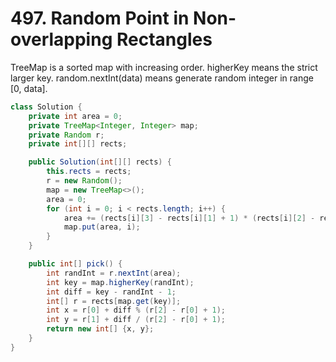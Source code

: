 # 497. Random Point in Non-overlapping Rectangles

TreeMap is a sorted map with increasing order.
higherKey means the strict larger key.
random.nextInt(data) means generate random integer in range [0, data].

```java
class Solution {
    private int area = 0;
    private TreeMap<Integer, Integer> map;
    private Random r;
    private int[][] rects;

    public Solution(int[][] rects) {
        this.rects = rects;
        r = new Random();
        map = new TreeMap<>();
        area = 0;
        for (int i = 0; i < rects.length; i++) {
            area += (rects[i][3] - rects[i][1] + 1) * (rects[i][2] - rects[i][0] + 1);
            map.put(area, i);
        }
    }

    public int[] pick() {
        int randInt = r.nextInt(area);
        int key = map.higherKey(randInt);
        int diff = key - randInt - 1;
        int[] r = rects[map.get(key)];
        int x = r[0] + diff % (r[2] - r[0] + 1);
        int y = r[1] + diff / (r[2] - r[0] + 1);
        return new int[] {x, y};
    }
}
```
